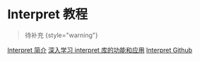 # Interpret 教程

<show-structure depth="2"/>

> 待补充
{style="warning"}


<seealso>
<category ref="ref_docs">
    <a href="https://mp.weixin.qq.com/s/4InFk4Oa4rQbMTD_9jCrug">Interpret 简介</a>
    <a href="https://mp.weixin.qq.com/s/jRlrqyn9iXQflpgS0MZ3Ug">深入学习 interpret 库的功能和应用</a>
</category>
<category ref="ref_github">
    <a href="https://github.com/interpretml/interpret">Interpret Github</a>
</category>
<category ref="ref_issues">
</category>
<category ref="ref_hf"></category>
<category ref="ref_ms"></category>
</seealso>